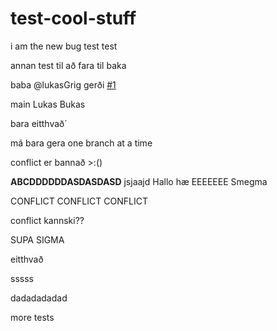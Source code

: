 # test-cool-stuff

i am the new bug
test test


annan test til að fara til baka

baba
@lukasGrig gerði [#1](https://github.com/VefForritun-2/test-cool-stuff/issues/1)

main
Lukas Bukas

bara eitthvað´

má bara gera one branch at a time


conflict er bannað >:()

**ABCDDDDDDASDASDASD**
jsjaajd
Hallo hæ
EEEEEEE
Smegma

CONFLICT CONFLICT CONFLICT

conflict kannski??

SUPA SIGMA

eitthvað

sssss


dadadadadad


more tests
